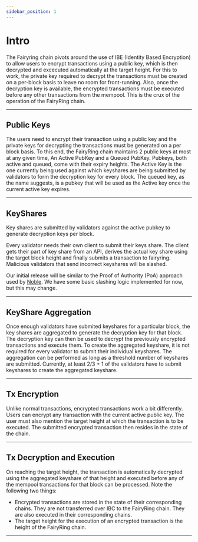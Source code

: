 ```yaml
---
sidebar_position: 1
---
```


# Intro

The Fairyring chain pivots around the use of IBE (Identity Based Encryption) to allow users to encrypt transactions using a public key, which is then decrypted and excecuted automatically at the target height. For this to work, the private key required to decrypt the transactions must be created on a per-block basis to leave no room for front-running. Also, once the decryption key is available, the encrypted transactions must be executed before any other transactions from the mempool. This is the crux of the operation of the FairyRing chain.

---

## Public Keys

The users need to encrypt their transaction using a public key and the private keys for decrypting the transactions must be generated on a per block basis. To this end, the FairyRing chain maintains 2 public keys at most at any given time, An Active PubKey and a Queued PubKey. Pubkeys, both active and queued, come with their expiry heights. The Active Key is the one currently being used against which keyshares are being submitted by validators to form the decryption key for every block. The queued key, as the name suggests, is a pubkey that will be used as the Active key once the current active key expires.

---

## KeyShares

Key shares are submitted by validators against the active pubkey to generate decryption keys per block.

Every validator needs their own client to submit their keys share. The client gets their part of key share from an API, derives the actual key share using the target block height and finally submits a transaction to fairyring. Malicious validators that send incorrect keyshares will be slashed.

Our initial release will be similar to the Proof of Authority (PoA) approach used by [Noble](https://github.com/strangelove-ventures/noble).
We have some basic slashing logic implemented for now, but this may change.

---

## KeyShare Aggregation

Once enough validators have submited keyshares for a particular block, the key shares are aggregated to generate the decryption key for that block. The decryption key can then be used to decrypt the previously encrypted transactions and execute them. To create the aggregated keyshare, it is not required for every validator to submit their individual keyshares. The aggregation can be performed as long as a threshold number of keyshares are submitted. Currently, at least 2/3 + 1 of the validators have to submit keyshares to create the aggregated keyshare.

---

## Tx Encryption

Unlike normal transactions, encrypted transactions work a bit differently. Users can encrypt any transaction with the current active public key. The user must also mention the target height at which the transaction is to be executed. The submitted encrypted transaction then resides in the state of the chain.

---

## Tx Decryption and Execution

On reaching the target height, the transaction is automatically decrypted using the aggregated keyshare of that height and executed before any of the mempool transactions for that block can be processed. Note the following two things:

- Encrypted transactions are stored in the state of their corresponding chains. They are not transferred over IBC to the FairyRing chain. They are also executed in their corresponding chains.
- The target height for the execution of an encrypted transaction is the height of the FairyRing chain.

---
